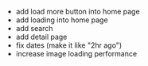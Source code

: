 - add load more button into home page
- add loading into home page
- add search
- add detail page
- fix dates (make it like "2hr ago")
- increase image loading performance
